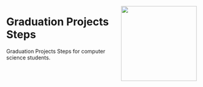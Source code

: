 <img align="right" width="200" src="https://github.com/cs-MohamedAyman/cs-MohamedAyman/blob/main/repos-logos/graduation-projects-steps.jpg"></img>

# Graduation Projects Steps
Graduation Projects Steps for computer science students.

<br><br><br>
